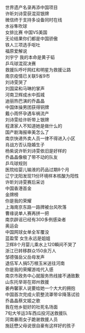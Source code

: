 世界遗产名录再添中国项目  
许昕刘诗雯获混双银牌  
微信终于支持多设备同时在线  
水谷隼吹球  
女排比赛 中国VS美国  
无论结果你们都是中国骄傲  
铁人三项选手呕吐  
福原爱解说  
刘宇宁 我的本命是黄子韬  
乒乓球混双决赛  
救援队呼吁网红和明星为救援让路  
南京疫情已关联5省9市  
刘诗雯哭了  
刘国梁和马琳的掌声  
河南卫辉成水中孤城  
迪丽热巴演的乔晶晶  
中国体操男团获得铜牌  
戴小雨怀孕遇车祸流产  
刘诗雯给许昕带上银牌  
程潇家人不知道她是做什么的  
国产剧海报审美怎么了  
南京快递外卖人员一律不得进入小区  
肖战方否认隐婚生子  
杨紫说许昕刘诗雯依旧是好样的  
乔晶晶像极了带不动的队友  
乒乓球规则  
医院给婴儿输液的药品过期8个月  
辽宁沈阳发现11份环境样本核酸为阳性  
许昕刘诗雯赛后采访  
中国香港首金  
金牌榜  
你是我的荣耀  
上海南京东路一路牌被台风吹落  
曹缘说单人赛再拼一把  
南京辟谣已经有300多例感染者  
奥运会  
中国网球女单全军覆没  
蓝盈莹 女生永远是姐姐  
卫辉8个月婴儿乘水上120瞬间不哭了  
浙江已转移群众150余万人  
邹德强岳父岳母发声  
退伍军人捐5万根玉米送往河南  
你是我的荣耀游戏代入感  
南京市政务中心就服务热线接不通致歉  
山东托举哥在郑州救援  
姜冉馨家人说要给她一个大大的拥抱  
中国首次完成火箭整流罩带伞降落试验  
乔晶晶蔡文姬之歌  
我在他乡挺好的社死名场面  
7旬大爷运3车西瓜投河送救援队  
河南暴雨女子跪谢救援人员  
施廷懋父母说很自豪有这样好的孩子  
